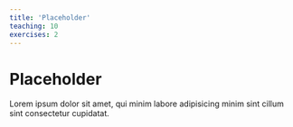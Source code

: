 ```yaml
---
title: 'Placeholder'
teaching: 10
exercises: 2
---
```


# Placeholder

Lorem ipsum dolor sit amet, qui minim labore adipisicing minim sint cillum sint consectetur cupidatat.
